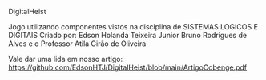 DigitalHeist

Jogo utilizando componentes vistos na disciplina de SISTEMAS LOGICOS E DIGITAIS
Criado por:
Edson Holanda Teixeira Junior
Bruno Rodrigues de Alves
e o Professor Atila Girão de Oliveira

Vale dar uma lida em nosso artigo: https://github.com/EdsonHTJ/DigitalHeist/blob/main/ArtigoCobenge.pdf

